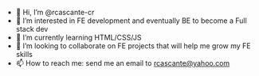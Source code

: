 - 👋 Hi, I’m @rcascante-cr
- 👀 I’m interested in FE development and eventually BE to become a Full stack dev
- 🌱 I’m currently learning HTML/CSS/JS
- 💞️ I’m looking to collaborate on FE projects that will help me grow my FE skills
- 📫 How to reach me: send me an email to rcascante@yahoo.com

<!---
rcascante-cr/rcascante-cr is a ✨ special ✨ repository because its `README.md` (this file) appears on your GitHub profile.
You can click the Preview link to take a look at your changes.
--->
